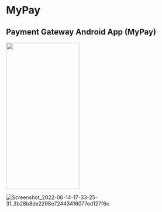 # MyPay
## Payment Gateway Android App (MyPay)

<!-- ![Screenshot_2022-06-14-17-33-06-45_3b28b8de2298e72443416077ed127f6c](https://user-images.githubusercontent.com/99707039/173752168-65eea704-b309-491e-a7b6-16fa6da81435.jpg) -->

<img src="(https://user-images.githubusercontent.com/99707039/173752168-65eea704-b309-491e-a7b6-16fa6da81435.jpg" data-canonical-src="https://gyazo.com/eb5c5741b6a9a16c692170a41a49c858.png" width="200" height="400" />

![Screenshot_2022-06-14-17-33-25-31_3b28b8de2298e72443416077ed127f6c](https://user-images.githubusercontent.com/99707039/173752196-c33be1b2-1938-48e0-92f7-7e0165499da9.jpg)
